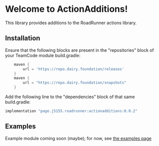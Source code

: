 # Welcome to ActionAdditions!

This library provides additions to the RoadRunner actions library. 

## Installation

Ensure that the following blocks are present in the "repositories" block of your TeamCode module build.gradle:
```groovy
    maven {
        url = 'https://repo.dairy.foundation/releases'
    }
    maven {
        url = "https://repo.dairy.foundation/snapshots"
    }
```

Add the following line to the "dependencies" block of that same build.gradle:
```groovy
implementation "page.j5155.roadrunner:actionadditions:0.0.2"
```

## Examples

Example module coming soon (maybe); for now, see [the examples page](examples.md)